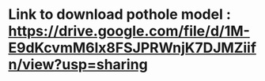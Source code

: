 # Link to download pothole model : https://drive.google.com/file/d/1M-E9dKcvmM6lx8FSJPRWnjK7DJMZiifn/view?usp=sharing
